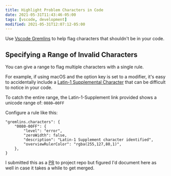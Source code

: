 ```yaml
---
title: Highlight Problem Characters in Code
date: 2021-05-31T11:43:46-05:00
tags: [vscode, development]
modified: 2021-05-31T12:07:12-05:00
---
```


Use [Vscode Gremlins](https://github.com/nhoizey/vscode-gremlins) to help flag characters that shouldn't be in your code.

## Specifying a Range of Invalid Characters

You can give a range to flag multiple characters with a single rule.

For example, if using macOS and the option key is set to a modifier, it's easy to accidentally include a [Latin-1 Supplemental Character](https://unicode-table.com/en/blocks/latin-1-supplement/) that can be difficult to notice in your code.

To catch the entire range, the Latin-1-Supplement link provided shows a unicode range of: `0080—00FF`

Configure a rule like this:

```jsonc
"gremlins.characters": {
    "0080-00FF": {
        "level": "error",
        "zeroWidth": false,
        "description": "Latin-1 Supplement character identified",
        "overviewRulerColor": "rgba(255,127,80,1)",
    },
}
```

I submitted this as a [PR](https://github.com/nhoizey/vscode-gremlins/pull/185) to project repo but figured I'd document here as well in case it takes a while to get merged.
